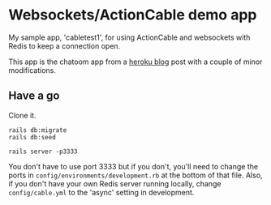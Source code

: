 # Websockets/ActionCable demo app

My sample app, 'cabletest1', for using ActionCable and websockets with Redis to keep a connection open.

This app is the chatoom app from a [heroku blog](https://blog.heroku.com/real_time_rails_implementing_websockets_in_rails_5_with_action_cable) post
with a couple of minor modifications.

## Have a go

Clone it.
```
rails db:migrate
rails db:seed

rails server -p3333 
```

You don't have to use port 3333 but if you don't, you'll need to change the ports in ```config/environments/development.rb``` at the bottom of that file.
Also, if you don't have your own Redis server running locally, change ```config/cable.yml``` to the 'async' setting in development.
